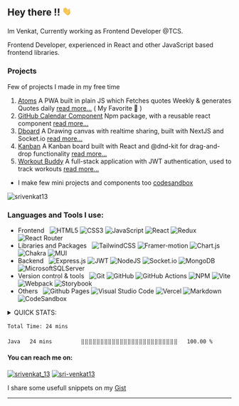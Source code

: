 ## <p align = "left">  Hey there !! <img src="./assets/Hi.gif" height="20px" > </p>

<!-- [Venkat](http://www.venkat13.ml) can add this to the end to link my website -->
<!-- ### <p align = "left">  I'm a Self taught  FrontEnd developer.</p> -->

Im Venkat, Currently working as Frontend Developer @TCS.

Frontend Developer, experienced in React and other JavaScript based frontend libraries.

<!-- Experienced in React and other JavaScript based frontend libraries, with a passion for creating dynamic and responsive web applications. Over the past 3 years, I have honed my skills in front-end development, specializing in React and its ecosystem. Along with UI developement I have experience in handling Unit testing and Deployment. I like to  solve complex problems and am eager to learn and implement the latest technologies. -->

<!-- <p align= "center"><img  src="./assets/yay-hooray-doraemon.gif" alt  = "excited-doraemon" /></p> -->

### Projects 
Few of projects I made in my free time
1. [Atoms](https://srivenkat13.github.io/atoms/) A PWA built in plain JS which Fetches quotes Weekly & generates Quotes daily [read more...](https://github.com/srivenkat13/atoms) ( My Favorite 💖 )
2. [GitHub Calendar Component](https://www.npmjs.com/package/github-calendar-component) Npm package, with a reusable react component [read more...](https://github.com/srivenkat13/github-calendar-component)
3. [Dboard](https://dboard-draw.vercel.app/) A Drawing canvas with realtime sharing, built with NextJS and Socket.io [read more...](https://github.com/srivenkat13/dboard/)
4. [Kanban](https://srivenkat13.github.io/kanban-board-dnd/) A Kanban board built with React and @dnd-kit for drag-and-drop functionality [read more...](https://github.com/srivenkat13/kanban-board-dnd)
5. [Workout Buddy](https://workout-buddy-sv.vercel.app) A full-stack application with JWT authentication, used to track workouts [read more...](https://github.com/srivenkat13/workout-buddy-app)

* I make few mini projects and components too [codesandbox](https://codesandbox.io/u/srivenkat13)
  
<!--  adding the languages known -->
<!-- from : https://github.com/Ileriayo/markdown-badges#-languages -->
<p align="left"> <img src="https://komarev.com/ghpvc/?username=srivenkat13&label=Profile%20views&color=orange&style=flat-square" alt="srivenkat13" height="35px" /> </p>

###  Languages and Tools  I use:

- Frontend &nbsp;
 	![HTML5](https://img.shields.io/badge/html5-%23E34F26.svg?style=for-the-badge&logo=html5&logoColor=white)
  ![CSS3](https://img.shields.io/badge/css3-%231572B6.svg?style=for-the-badge&logo=css3&logoColor=white)
  ![JavaScript](https://img.shields.io/badge/javascript-%23323330.svg?style=for-the-badge&logo=javascript&logoColor=%23F7DF1E)
  ![React](https://img.shields.io/badge/react-%2320232a.svg?style=for-the-badge&logo=react&logoColor=%2361DAFB)
  ![Redux](https://img.shields.io/badge/redux-%23593d88.svg?style=for-the-badge&logo=redux&logoColor=white)
  ![React Router](https://img.shields.io/badge/React_Router-CA4245?style=for-the-badge&logo=react-router&logoColor=white)
- Libraries and Packages &nbsp;
  ![TailwindCSS](https://img.shields.io/badge/tailwindcss-%2338B2AC.svg?style=for-the-badge&logo=tailwind-css&logoColor=white)
  ![Framer-motion](https://img.shields.io/badge/Framer-black?style=for-the-badge&logo=framer&logoColor=blue)
  ![Chart.js](https://img.shields.io/badge/chart.js-F5788D.svg?style=for-the-badge&logo=chart.js&logoColor=white)
  ![Chakra](https://img.shields.io/badge/chakra-%234ED1C5.svg?style=for-the-badge&logo=chakraui&logoColor=white)
  ![MUI](https://img.shields.io/badge/MUI-%230081CB.svg?style=for-the-badge&logo=mui&logoColor=white)
- Backend &nbsp;
  ![Express.js](https://img.shields.io/badge/express.js-%23404d59.svg?style=for-the-badge&logo=express&logoColor=%2361DAFB)
  ![JWT](https://img.shields.io/badge/JWT-black?style=for-the-badge&logo=JSON%20web%20tokens)
  ![NodeJS](https://img.shields.io/badge/node.js-6DA55F?style=for-the-badge&logo=node.js&logoColor=white)
  ![Socket.io](https://img.shields.io/badge/Socket.io-black?style=for-the-badge&logo=socket.io&badgeColor=010101)
  ![MongoDB](https://img.shields.io/badge/MongoDB-%234ea94b.svg?style=for-the-badge&logo=mongodb&logoColor=white)
  ![MicrosoftSQLServer](https://img.shields.io/badge/Microsoft%20SQL%20Server-CC2927?style=for-the-badge&logo=microsoft%20sql%20server&logoColor=white)
-  Version control & tools &nbsp;
 ![Git](https://img.shields.io/badge/git-%23F05033.svg?style=for-the-badge&logo=git&logoColor=white)
 ![GitHub](https://img.shields.io/badge/github-%23121011.svg?style=for-the-badge&logo=github&logoColor=white)
 ![GitHub Actions](https://img.shields.io/badge/github%20actions-%232671E5.svg?style=for-the-badge&logo=githubactions&logoColor=white)
  ![NPM](https://img.shields.io/badge/NPM-%23CB3837.svg?style=for-the-badge&logo=npm&logoColor=white)
  ![Vite](https://img.shields.io/badge/vite-%23646CFF.svg?style=for-the-badge&logo=vite&logoColor=white)
  ![Webpack](https://img.shields.io/badge/webpack-%238DD6F9.svg?style=for-the-badge&logo=webpack&logoColor=black)
  ![Storybook](https://img.shields.io/badge/-Storybook-FF4785?style=for-the-badge&logo=storybook&logoColor=white)
- Others &nbsp;
  ![Github Pages](https://img.shields.io/badge/github%20pages-121013?style=for-the-badge&logo=github&logoColor=white)
  ![Visual Studio Code](https://img.shields.io/badge/Visual%20Studio%20Code-0078d7.svg?style=for-the-badge&logo=visual-studio-code&logoColor=white)  ![Vercel](https://img.shields.io/badge/vercel-%23000000.svg?style=for-the-badge&logo=vercel&logoColor=white)
  ![Markdown](https://img.shields.io/badge/markdown-%23000000.svg?style=for-the-badge&logo=markdown&logoColor=white)
  ![CodeSandbox](https://img.shields.io/badge/Codesandbox-040404?style=for-the-badge&logo=codesandbox&logoColor=DBDBDB)



<details>
 <summary> QUICK STATS: </summary>
<p>&nbsp;</p>
<!--   <p><img align="center" src="https://github-readme-streak-stats.herokuapp.com/?user=srivenkat13&" alt="srivenkat13" /></p> -->
  <p><img align="center" src="https://streak-stats.demolab.com?user=srivenkat13&theme=rising-sun&border_radius=20" alt="srivenkat13" /></p>
<!--   [GitHub Streak](https://streak-stats.demolab.com?user=srivenkat13&theme=rising-sun&border_radius=20)](https://git.io/streak-stats) -->
  <p><img align="center" src="https://github-readme-stats.vercel.app/api/top-langs?username=srivenkat13&show_icons=true&theme=tokyonight&locale=en" alt="srivenkat13" /></p>

  <p>&nbsp;<img align="center" src="https://github-readme-stats.vercel.app/api?username=srivenkat13&show_icons=true&theme=tokyonight&locale=en&bg_color=00000000" alt="srivenkat13" /></p>
</details>

<!--START_SECTION:waka-->

```txt
Total Time: 24 mins

Java   24 mins         ⣿⣿⣿⣿⣿⣿⣿⣿⣿⣿⣿⣿⣿⣿⣿⣿⣿⣿⣿⣿⣿⣿⣿⣿⣿   100.00 %
```

<!--END_SECTION:waka-->

#### You can reach me on:
<p align="left">
<a href="https://twitter.com/srivenkat_13" target="blank"><img align="center" src="https://raw.githubusercontent.com/rahuldkjain/github-profile-readme-generator/master/src/images/icons/Social/twitter.svg" alt="srivenkat_13" height="20" width="30" /></a>
<a href="https://linkedin.com/in/sri-venkat13" target="blank"><img align="center" src="https://raw.githubusercontent.com/rahuldkjain/github-profile-readme-generator/master/src/images/icons/Social/linked-in-alt.svg" alt="sri-venkat13" height="20" width="30" /></a>
</p>

I share some usefull snippets on my [Gist](https://gist.github.com/srivenkat13)
<!-- <p align="left"> <a href="https://twitter.com/srivenkat_13" target="blank"><img src="https://img.shields.io/twitter/follow/srivenkat_13?logo=twitter&style=for-the-badge" alt="srivenkat_13" /></a> </p> -->
 
---

